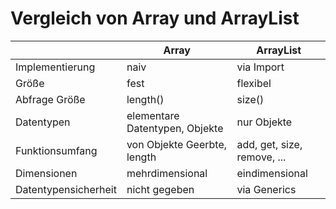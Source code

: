 # Vergleich von Array und ArrayList
|                        |        Array                    |        ArrayList            |
|------------------------|---------------------------------|-----------------------------|
| Implementierung        | naiv                            | via Import                  |
| Größe                  | fest                            | flexibel                    |
| Abfrage Größe          | length()                        | size()                      |
| Datentypen             | elementare Datentypen, Objekte  | nur Objekte                 |
| Funktionsumfang        | von Objekte Geerbte, length     | add, get, size, remove, ... |
| Dimensionen            | mehrdimensional                 | eindimensional              |
| Datentypensicherheit   | nicht gegeben                   | via Generics                |
